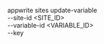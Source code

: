 appwrite sites update-variable \
    --site-id <SITE_ID> \
    --variable-id <VARIABLE_ID> \
    --key <KEY>
